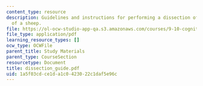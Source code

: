 ```yaml
---
content_type: resource
description: Guidelines and instructions for performing a dissection of the brain
  of a sheep.
file: https://ol-ocw-studio-app-qa.s3.amazonaws.com/courses/9-10-cognitive-neuroscience-spring-2006/1a5f03cdce1da1c0423022c1daf5e96c_dissection_guide.pdf
file_type: application/pdf
learning_resource_types: []
ocw_type: OCWFile
parent_title: Study Materials
parent_type: CourseSection
resourcetype: Document
title: dissection_guide.pdf
uid: 1a5f03cd-ce1d-a1c0-4230-22c1daf5e96c
---
```

